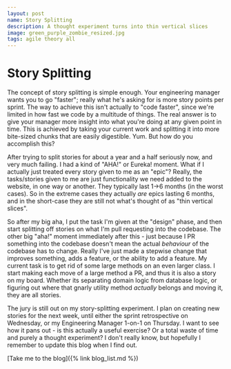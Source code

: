 ```yaml
---
layout: post
name: Story Splitting
description: A thought experiment turns into thin vertical slices
image: green_purple_zombie_resized.jpg
tags: agile theory all
---
```


# Story Splitting

The concept of story splitting is simple enough. Your engineering manager wants you to go "faster"; really what he's asking
for is more story points per sprint. The way to achieve this isn't actually to "code faster", since we're limited in how
fast we code by a multitude of things. The real answer is to give your manager more insight into what you're doing at any
given point in time. This is achieved by taking your current work and splitting it into more bite-sized chunks that are
easily digestible. Yum. But how do you accomplish this?

After trying to split stories for about a year and a half seriously now, and very much failing. I had a kind of "AHA!" or
Eureka! moment. What if I actually just treated every story given to me as an "epic"? Really, the tasks/stories given to me
are just functionality we need added to the website, in one way or another. They typically last 1->6 months (in the worst cases).
So in the extreme cases they actually _are_ epics lasting 6 months, and in the short-case they are still not what's thought of as
"thin vertical slices".

So after my big aha, I put the task I'm given at the "design" phase, and then start splitting off stories on what I'm pull
requesting into the codebase. The other big "aha!" moment immediately after this - just because I PR something into the 
codebase doesn't mean the actual _behaviour_ of the codebase has to change. Really I've just made a stepwise change 
that improves something, adds a feature, or the ability to add a feature. My current task is to get rid of some large methods
on an even larger class. I start making each move of a large method a PR, and thus it is also a story on my board. Whether
its separating domain logic from database logic, or figuring out where that gnarly utility method _actually_ belongs and moving 
it, they are all stories.

The jury is still out on my story-splitting experiment. I plan on creating new stories for the next week, until either the
sprint retrospective on Wednesday, or my Engineering Manager 1-on-1 on Thursday. I want to see how it pans out - is this 
actually a useful exercise? Or a total waste of time and purely a thought experiment? I don't really know, but hopefully 
I remember to update this blog when I find out.
  
[Take me to the blog]({% link blog_list.md %})
